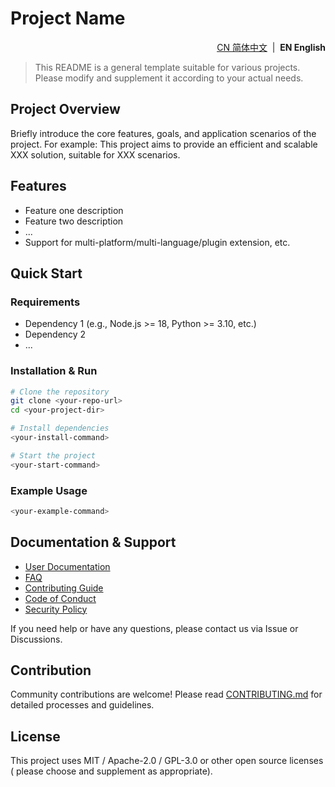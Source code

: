 # Project Name

<p align="right">
  <a href="https://github.com/ArcesTeam/{{project-name}}/blob/main/.github/lang/zh-CN/README.md" title="简体中文">CN 简体中文</a> &nbsp;|&nbsp;
  <strong>EN English</strong>
</p>

> This README is a general template suitable for various projects. Please modify
> and supplement it according to your actual needs.

## Project Overview

Briefly introduce the core features, goals, and application scenarios of the
project.
For example: This project aims to provide an efficient and scalable XXX
solution, suitable for XXX scenarios.

## Features

- Feature one description
- Feature two description
- ...
- Support for multi-platform/multi-language/plugin extension, etc.

## Quick Start

### Requirements

- Dependency 1 (e.g., Node.js >= 18, Python >= 3.10, etc.)
- Dependency 2
- ...

### Installation & Run

```bash
# Clone the repository
git clone <your-repo-url>
cd <your-project-dir>

# Install dependencies
<your-install-command>

# Start the project
<your-start-command>
```

### Example Usage

```bash
<your-example-command>
```

## Documentation & Support

- [User Documentation](./docs/)
- [FAQ](./docs/FAQ.md)
- [Contributing Guide](./CONTRIBUTING.md)
- [Code of Conduct](./.github/lang/en-US/CODE_OF_CONDUCT.md)
- [Security Policy](./.github/lang/en-US/SECURITY.md)

If you need help or have any questions, please contact us via Issue or
Discussions.

## Contribution

Community contributions are welcome!
Please read [CONTRIBUTING.md](./CONTRIBUTING.md) for detailed processes and
guidelines.

## License

This project uses MIT / Apache-2.0 / GPL-3.0 or other open source licenses (
please choose and supplement as appropriate).

